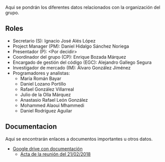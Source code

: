 Aqui se pondrán los diferentes datos relacionados con la organización del grupo.

## Roles
* Secretario (S): Ignacio José Alés López
* Project Manager (PM): Daniel Hidalgo Sánchez Noriega
* Presentador (P): \<Por decidir\>
* Coordinador del grupo (CP): Enrique Bozada Márquez
* Encargado de gestión del código (EGC): Alejandro Gallego Segura
* Investigador de mercado (IM): Álvaro González Jiménez
* Programadores y analistas:
  * María Román Bayar
  * Daniel Lozano Portillo
  * Rafael González Villarreal
  * Julio de la Olla Márquez
  * Anastasio Rafael León González
  * Mohammed Alaoui Mhammedi
  * Daniel Rodríguez Aguilar

## Documentacion
Aqui se encontrarán enlaces a documentos importantes u otros datos.

* [Google drive con documentación](https://drive.google.com/drive/folders/142uS5KNSLxZtqeDaRCcGSf5SPmm9Ygc_?usp=sharing)
  * [Acta de la reunión del 21/02/2018](https://docs.google.com/document/d/15aaYn5ywKANIei9fFYHOkDjm0fT9acJrwim6ZFXT78A/edit?usp=sharing)